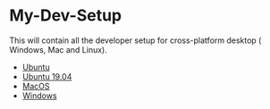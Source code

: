 # My-Dev-Setup
This will contain all the developer setup for cross-platform desktop ( Windows, Mac and Linux).

- [Ubuntu](Ubuntu.md)
- [Ubuntu 19.04](Ubuntu1904.md)
- [MacOS](MACOS.md)
- [Windows](WINDOWS.md)
